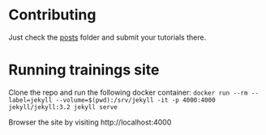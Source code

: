 # Contributing

Just check the [posts](https://github.com/franela/franela.github.io/tree/master/_posts) folder and submit your tutorials there.

# Running trainings site

Clone the repo and run the following docker container: `docker run --rm --label=jekyll --volume=$(pwd):/srv/jekyll -it -p 4000:4000 jekyll/jekyll:3.2 jekyll serve`

Browser the site by visiting http://localhost:4000
